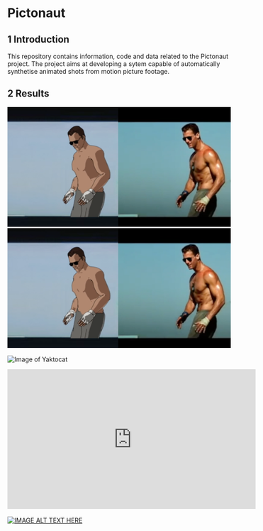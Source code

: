 # Pictonaut

## 1 Introduction

This repository contains information, code and data related to the Pictonaut project. The project aims at developing a sytem capable of  automatically synthetise animated shots from motion picture footage. 



## 2 Results

[![Watch the video](/data/topgun/result_dual.png)](/data/topgun/result_dual.mp4)
![Image of Yaktocat](/data/topgun/result_dual.png)

![Image of Yaktocat](https://www.youtube.com/embed/Zzyfcys1aLM)

<iframe width="560" height="315" src="https://www.youtube.com/embed/Zzyfcys1aLM" frameborder="0" allow="accelerometer; autoplay; clipboard-write; encrypted-media; gyroscope; picture-in-picture" allowfullscreen></iframe>

[![IMAGE ALT TEXT HERE](https://www.youtube.com/embed/Zzyfcys1aLM/0.jpg)](https://www.youtube.com/embed/Zzyfcys1aLM)